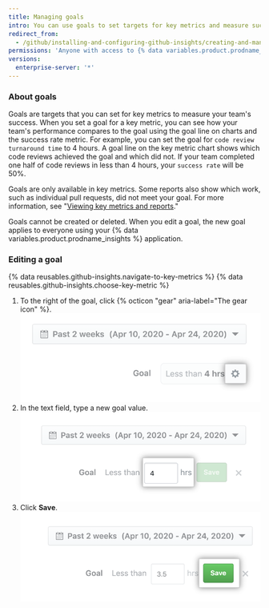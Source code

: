 ```yaml
---
title: Managing goals
intro: You can use goals to set targets for key metrics and measure success reaching those targets.
redirect_from:
  - /github/installing-and-configuring-github-insights/creating-and-managing-goals
permissions: 'Anyone with access to {% data variables.product.prodname_insights %} can manage goals.'
versions:
  enterprise-server: '*'
---
```


### About goals

Goals are targets that you can set for key metrics to measure your team's success. When you set a goal for a key metric, you can see how your team's performance compares to the goal using the goal line on charts and the success rate metric. For example, you can set the goal for `code review turnaround time` to 4 hours. A goal line on the key metric chart shows which code reviews achieved the goal and which did not. If your team completed one half of code reviews in less than 4 hours, your `success rate` will be 50%.

Goals are only available in key metrics. Some reports also show which work, such as individual pull requests, did not meet your goal. For more information, see "[Viewing key metrics and reports](/insights/exploring-your-usage-of-github-enterprise/viewing-key-metrics-and-reports)."

Goals cannot be created or deleted. When you edit a goal, the new goal applies to everyone using your {% data variables.product.prodname_insights %} application.

### Editing a goal

{% data reusables.github-insights.navigate-to-key-metrics %}
{% data reusables.github-insights.choose-key-metric %}
1. To the right of the goal, click {% octicon "gear" aria-label="The gear icon" %}.
  ![Gear icon to edit goal](/assets/images/help/insights/edit-goal.png)
2. In the text field, type a new goal value.
  ![Goal value field](/assets/images/help/insights/input-goal.png)
3. Click **Save**.
  ![Save goal](/assets/images/help/insights/save-goal.png)
